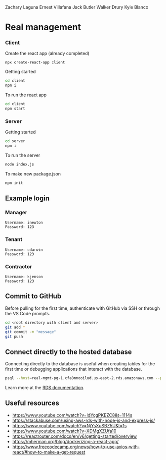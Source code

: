 Zachary Laguna
Ernest Villafana
Jack Butler
Walker Drury
Kyle Blanco

# Real management

### Client
Create the react app (already completed)
```
npx create-react-app client
```

Getting started
```bash
cd client
npm i
```

To run the react app
```bash
cd client
npm start
```

### Server

Getting started
```bash
cd server
npm i
```

To run the server
```bash
node index.js
```

To make new package.json
```bash
npm init
```

## Example login
### Manager
```
Username: inewton
Password: 123
```

### Tenant
```
Username: cdarwin
Password: 123
```

### Contractor
```
Username: kjenson
Password: 123
```

## Commit to GitHub
Before pulling for the first time, authenticate with GitHub via SSH or through the VS Code prompts.
```bash
cd <root directory with client and server>
git add *
git commit -m "message"
git push
```

## Connect directly to the hosted database
Connecting directly to the database is useful when creating tables for the first time or debugging applications that interact with the database.
```bash
psql --host=real-mgmt-pg-1.cfa8nnooilud.us-east-2.rds.amazonaws.com --port=5432 --username=postgres --password --dbname=real-mgmt
```
Learn more at the [RDS documentation](https://docs.aws.amazon.com/AmazonRDS/latest/UserGuide/USER_ConnectToPostgreSQLInstance.html).

## Useful resources
- https://www.youtube.com/watch?v=ldYcgPKEZC8&t=1114s
- https://stackabuse.com/using-aws-rds-with-node-js-and-express-js/
- https://www.youtube.com/watch?v=NjYsXuSBZ5U&t=1s
- https://www.youtube.com/watch?v=XDMgXZUfa10
- https://reactrouter.com/docs/en/v6/getting-started/overview
- https://mherman.org/blog/dockerizing-a-react-app/
- https://www.freecodecamp.org/news/how-to-use-axios-with-react/#how-to-make-a-get-request
